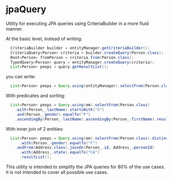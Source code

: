 jpaQuery
========

Utility for executing JPA queries using CriteriaBuilder in a more fluid manner.

At the basic level, instead of writing:
```java
  CriteriaBuilder builder = entityManager.getCriteriaBuilder();
  CriteriaQuery<Person> criteria = builder.createQuery(Person.class);
  Root<Person> fromPerson = criteria.from(Person.class);
  TypedQuery<Person> query = entityManager.createQuery(criteria);
  List<Person> peeps = query.getResultList();
```
you can write:
```java
  List<Person> peeps = Query.using(entityManager).selectFrom(Person.class).resultList();
```
With predicates and sorting:
```java
  List<Person> peeps = Query.using(em).selectFrom(Person.class)
    .with(Person_.lastName).startsWith("S")
    .and(Person_.gender).equalTo("F")
    .ascendingBy(Person_.lastName).ascendingBy(Person_.firstName).resultList();
```
With inner join of 2 entities:
```java
  List<Person> peeps = Query.using(em).selectFrom(Person.class).distinct()
      .with(Person_.gender).equalTo("F")
    .andFrom(Address.class).joinOn(Person_.id, Address_.personId)
      .with(Address_.state).equalTo("CA")
      .resultList();
```
This utility is intended to simplify the JPA queries for 80% of the use cases. It is not intended 
to cover all possible use cases. 

